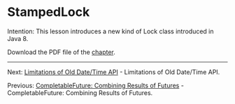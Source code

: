 # StampedLock

Intention: This lesson introduces a new kind of Lock class introduced in Java 8.

Download the PDF file of the [chapter](chapter_30.pdf).

<hr>

Next: [Limitations of Old Date/Time API](chapter_31.md "Limitations of Old Date/Time API") - 
Limitations of Old Date/Time API.

Previous: [CompletableFuture: Combining Results of Futures](chapter_29.md "CompletableFuture: Combining Results of Futures") - 
CompletableFuture: Combining Results of Futures.